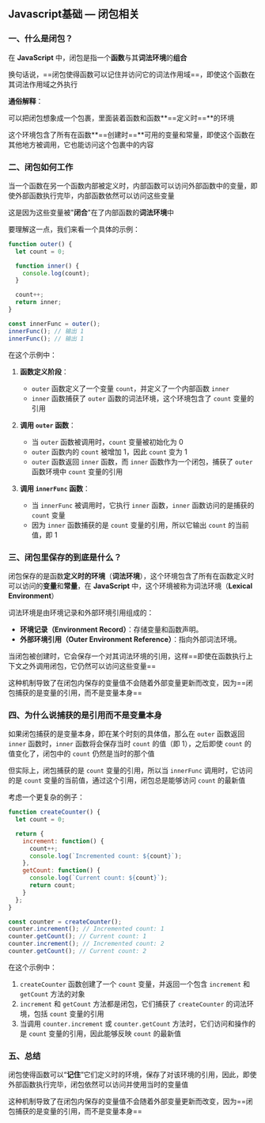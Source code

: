 ## Javascript基础 — 闭包相关

### 一、什么是闭包？

在 **JavaScript** 中，闭包是指一个**函数**与其**词法环境**的**组合**

换句话说，==闭包使得函数可以记住并访问它的词法作用域==，即使这个函数在其词法作用域之外执行

**通俗解释**：

可以把闭包想象成一个包裹，里面装着函数和函数**==定义时==**的环境 <!--定义时 这个很关键-->

这个环境包含了所有在函数**==创建时==**可用的变量和常量，即使这个函数在其他地方被调用，它也能访问这个包裹中的内容

### 二、闭包如何工作

当一个函数在另一个函数内部被定义时，内部函数可以访问外部函数中的变量，即使外部函数执行完毕，内部函数依然可以访问这些变量

这是因为这些变量被"**闭合**"在了内部函数的**词法环境**中

要理解这一点，我们来看一个具体的示例：

```javascript
function outer() {
  let count = 0;

  function inner() {
    console.log(count);
  }

  count++;
  return inner;
}

const innerFunc = outer();
innerFunc(); // 输出 1
innerFunc(); // 输出 1
```

在这个示例中：

1. **函数定义阶段**：
   - `outer` 函数定义了一个变量 `count`，并定义了一个内部函数 `inner`
   - `inner` 函数捕获了 `outer` 函数的词法环境，这个环境包含了 `count` 变量的引用

2. **调用 `outer` 函数**：
   - 当 `outer` 函数被调用时，`count` 变量被初始化为 0
   - `outer` 函数内的 `count` 被增加 1，因此 `count` 变为 1
   - `outer` 函数返回 `inner` 函数，而 `inner` 函数作为一个闭包，捕获了 `outer` 函数环境中 `count` 变量的引用

3. **调用 `innerFunc` 函数**：
   - 当 `innerFunc` 被调用时，它执行 `inner` 函数，`inner` 函数访问的是捕获的 `count` 变量 <!--后续闭包的销毁会发生在innerFunc这个变量销毁的时候-->
   - 因为 `inner` 函数捕获的是 `count` 变量的引用，所以它输出 `count` 的当前值，即 1

### 三、闭包里保存的到底是什么？

闭包保存的是函数**定义时的环境**（**词法环境**），这个环境包含了所有在函数定义时可以访问的**变量**和**常量**，在 **JavaScript** 中，这个环境被称为词法环境（**Lexical Environment**）

词法环境是由环境记录和外部环境引用组成的：
- **环境记录（Environment Record）**：存储变量和函数声明。
- **外部环境引用（Outer Environment Reference）**：指向外部词法环境。

当闭包被创建时，它会保存一个对其词法环境的引用，这样==即使在函数执行上下文之外调用闭包，它仍然可以访问这些变量== <!--延长了变量的生命周期-->

这种机制导致了在闭包内保存的变量值不会随着外部变量更新而改变，因为==闭包捕获的是变量的引用，而不是变量本身==

### 四、为什么说捕获的是引用而不是变量本身

如果闭包捕获的是变量本身，即在某个时刻的具体值，那么在 `outer` 函数返回 `inner` 函数时，`inner` 函数将会保存当时 `count` 的值（即 1），之后即使 `count` 的值变化了，闭包中的 `count` 仍然是当时的那个值

但实际上，闭包捕获的是 `count` 变量的引用，所以当 `innerFunc` 调用时，它访问的是 `count` 变量的当前值，通过这个引用，闭包总是能够访问 `count` 的最新值

考虑一个更复杂的例子：

```javascript
function createCounter() {
  let count = 0;

  return {
    increment: function() {
      count++;
      console.log(`Incremented count: ${count}`);
    },
    getCount: function() {
      console.log(`Current count: ${count}`);
      return count;
    }
  };
}

const counter = createCounter();
counter.increment(); // Incremented count: 1
counter.getCount(); // Current count: 1
counter.increment(); // Incremented count: 2
counter.getCount(); // Current count: 2
```

在这个示例中：

1. `createCounter` 函数创建了一个 `count` 变量，并返回一个包含 `increment` 和 `getCount` 方法的对象
2. `increment` 和 `getCount` 方法都是闭包，它们捕获了 `createCounter` 的词法环境，包括 `count` 变量的引用
3. 当调用 `counter.increment` 或 `counter.getCount` 方法时，它们访问和操作的是 `count` 变量的引用，因此能够反映 `count` 的最新值

### 五、总结

闭包使得函数可以“**记住**”它们定义时的环境，保存了对该环境的引用，因此，即使外部函数执行完毕，闭包依然可以访问并使用当时的变量值

这种机制导致了在闭包内保存的变量值不会随着外部变量更新而改变，因为==闭包捕获的是变量的引用，而不是变量本身==